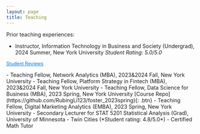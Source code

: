 ```yaml
---
layout: page
title: Teaching
---
```


<style>
/* Abstract Link Styling */
.abstract-link {
    color: #007BFF;
    cursor: pointer;
    text-decoration: underline;
    font-size: 0.9em;
}

.abstract-link:hover {
    color: #0056b3;
}

/* Abstract Content Styling */
.abstract-content {
    display: none;
    margin-top: 10px;
    padding: 10px;
    border-left: 3px solid #007BFF;
    background-color: #f9f9f9;
    font-size: 0.9em;
    border-radius: 5px;
}
</style>

Prior teaching experiences:
- Instructor, Information Technology in Business and Society (Undergrad), 2024 Summer, New York University
*Student Rating: 5.0/5.0*

<span class="abstract-link" onclick="toggleAbstract('abstract1')">Student Reviews</span>
<div id="abstract1" class="abstract-content"> 
   "thank you for wanting us to do our best/thrive." 
   "This class was really great, I enjoyed the material and classwork." 
   "instructor is very helpful in connecting students to outside resources, very flexible on course materials, very nice person and the course was articulated very well." 
   "nice professor, quick email replies, good flexible course materials, very nice experience." 
</div>
- Teaching Fellow, Network Analytics (MBA), 2023&2024 Fall, New York University 
- Teaching Fellow, Platform Strategy in Fintech (MBA), 2023&2024 Fall, New York University 
- Teaching Fellow, Data Science for Business (MBA), 2023 Spring, New York University 
[Course Repo](https://github.com/RubingLi123/foster_2023spring){: .btn} 
- Teaching Fellow, Digital Marketing Analytics (EMBA), 2023 Spring, New York University 
- Secondary Lecturer for STAT 5201 Statistical Analysis (Grad), University of Minnesota - Twin Cities (*Student rating: 4.8/5.0*) 
- Certified Math Tutor 


<script>
function toggleAbstract(id) {
    var abstract = document.getElementById(id);
    if (abstract.style.display === "none" || abstract.style.display === "") {
        abstract.style.display = "block";
    } else {
        abstract.style.display = "none";
    }
}
</script>